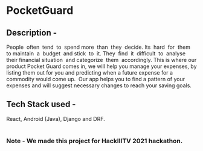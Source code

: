 # PocketGuard

## Description -
People  often  tend  to  spend more  than  they  decide. Its  hard  for  them  to maintain  a  budget  and stick  to  it. They  find  it  difficult  to  analyse their financial situation  and categorize  them  accordingly. This is where our product Pocket Guard comes in, we will help you manage your expenses, by listing them out for you and predicting when a future expense for a commodity would come up.  Our app helps you to find a pattern of your expenses and will suggest necessary changes to reach your saving goals.

## Tech Stack used -
React, Android (Java), Django and DRF.
<br/><br/>

### Note - We made this project for HackIIITV 2021 hackathon.

